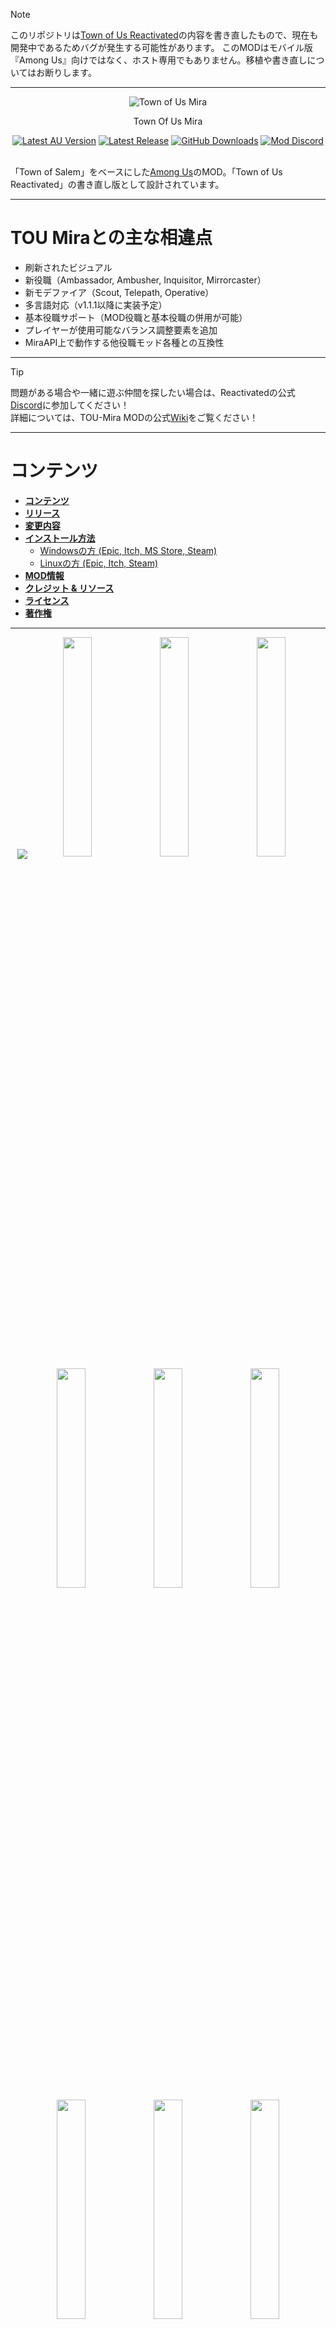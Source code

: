 > [!NOTE]
> このリポジトリは[Town of Us Reactivated](https://github.com/eDonnes124/Town-Of-Us-R)の内容を書き直したもので、現在も開発中であるためバグが発生する可能性があります。
> このMODはモバイル版『Among Us』向けではなく、ホスト専用でもありません。移植や書き直しについてはお断りします。

-----------------------

<div align="center">
  <img src="./Images/Logo.png" alt="Town of Us Mira"/>
  <p>Town Of Us Mira</p>
  <a href="https://store.steampowered.com/app/945360/Among_Us"> <img alt="Latest AU Version" src="https://badgen.net/static/AmongUs/2025.5.20/yellow"></a>
  <a href="https://github.com/AU-Avengers/TOU-Mira/releases/"> <img alt="Latest Release" src="https://badgen.net/github/release/AU-Avengers/TOU-Mira?icon=github"></a>
  <a href="https://github.com/AU-Avengers/TOU-Mira/releases"> <img alt="GitHub Downloads" src="https://img.shields.io/github/downloads/AU-Avengers/TOU-Mira/total"></a>
  <a href="https://discord.gg/ugyc4EVUYZ"> <img alt="Mod Discord" src="https://img.shields.io/discord/1039196456667582555.svg?label=&logo=discord&logoColor=ffffff&color=7389D8&labelColor=6A7EC2"></a>
</div>
<br/>

「Town of Salem」をベースにした[Among Us](https://store.steampowered.com/app/945360/Among_Us)のMOD。「Town of Us Reactivated」の書き直し版として設計されています。

-----------------------

# TOU Miraとの主な相違点

- 刷新されたビジュアル
- 新役職（Ambassador, Ambusher, Inquisitor, Mirrorcaster）
- 新モデファイア（Scout, Telepath, Operative）
- 多言語対応（v1.1.1以降に実装予定）
- 基本役職サポート（MOD役職と基本役職の併用が可能）
- プレイヤーが使用可能なバランス調整要素を追加
- MiraAPI上で動作する他役職モッド各種との互換性

-----------------------

> [!TIP]
> 問題がある場合や一緒に遊ぶ仲間を探したい場合は、Reactivatedの公式[Discord](https://discord.gg/ugyc4EVUYZ)に参加してください！\
> 詳細については、TOU-Mira MODの公式[Wiki](https://au-avengers.github.io/docs.toum.gg)をご覧ください！

-----------------------

# コンテンツ

- [**コンテンツ**](#コンテンツ)
- [**リリース**](#リリース)
- [**変更内容**](https://au-avengers.github.io/docs.toum.gg/blog)
- [**インストール方法**](https://au-avengers.github.io/docs.toum.gg/docs/install/intro)
  - [Windowsの方 (Epic, Itch, MS Store, Steam)](https://au-avengers.github.io/docs.toum.gg/docs/category/windows-install)
  - [Linuxの方 (Epic, Itch, Steam)](https://au-avengers.github.io/docs.toum.gg/docs/category/linux--steam-deck-install)
- [**MOD情報**](https://au-avengers.github.io/docs.toum.gg/)
- [**クレジット & リソース**](https://github.com/AU-Avengers/TOU-Mira/wiki/Credits)
- [**ライセンス**](#ライセンス)
- [**著作権**](#著作権)

-----------------------

<p align="center">
  <img src="./Images/Groups/CrewInvest.png" align="center" />
  <a href="https://au-avengers.github.io/docs.toum.gg/docs/roles/crewmate/investigative/Aurial"><img width="30%" src="./Images/RoleHeaders/Aurial.png" /></a>
  <a href="https://au-avengers.github.io/docs.toum.gg/docs/roles/crewmate/investigative/Detective"><img width="30%" src="./Images/RoleHeaders/Detective.png" /></a> 
  <a href="https://au-avengers.github.io/docs.toum.gg/docs/roles/crewmate/investigative/Haunter"><img width="30%" src="./Images/RoleHeaders/Haunter.png" /></a>
  <a href="https://au-avengers.github.io/docs.toum.gg/docs/roles/crewmate/investigative/Investigator"><img width="30%" src="./Images/RoleHeaders/Investigator.png" /></a> 
  <a href="https://au-avengers.github.io/docs.toum.gg/docs/roles/crewmate/investigative/Lookout"><img width="30%" src="./Images/RoleHeaders/Lookout.png" /></a> 
  <a href="https://au-avengers.github.io/docs.toum.gg/docs/roles/crewmate/investigative/Mystic"><img width="30%" src="./Images/RoleHeaders/Mystic.png" /></a> 
  <a href="https://au-avengers.github.io/docs.toum.gg/docs/roles/crewmate/investigative/Seer"><img width="30%" src="./Images/RoleHeaders/Seer.png" /></a> 
  <a href="https://au-avengers.github.io/docs.toum.gg/docs/roles/crewmate/investigative/Snitch"><img width="30%" src="./Images/RoleHeaders/Snitch.png" /></a>
  <a href="https://au-avengers.github.io/docs.toum.gg/docs/roles/crewmate/investigative/Spy"><img width="30%" src="./Images/RoleHeaders/Spy.png" /></a>
  <a href="https://au-avengers.github.io/docs.toum.gg/docs/roles/crewmate/investigative/Tracker"><img width="30%" src="./Images/RoleHeaders/Tracker.png" /></a>
  <a href="https://au-avengers.github.io/docs.toum.gg/docs/roles/crewmate/investigative/Trapper"><img width="30%" src="./Images/RoleHeaders/Trapper.png" /></a>
  <img src="./Images/Groups/CrewKilling.png" />
  <a href="https://au-avengers.github.io/docs.toum.gg/docs/roles/crewmate/killing/Deputy"><img width="30%" src="./Images/RoleHeaders/Deputy.png" /></a>
  <a href="https://au-avengers.github.io/docs.toum.gg/docs/roles/crewmate/killing/Hunter"><img width="30%" src="./Images/RoleHeaders/Hunter.png" /></a>
  <a href="https://au-avengers.github.io/docs.toum.gg/docs/roles/crewmate/killing/Sheriff"><img width="30%" src="./Images/RoleHeaders/Sheriff.png" /></a>
  <a href="https://au-avengers.github.io/docs.toum.gg/docs/roles/crewmate/killing/Veteran"><img width="30%" src="./Images/RoleHeaders/Veteran.png" /></a>
  <a href="https://au-avengers.github.io/docs.toum.gg/docs/roles/crewmate/killing/Vigilante"><img width="30%" src="./Images/RoleHeaders/Vigilante.png" /></a>
  <img src="./Images/Groups/CrewPower.png" />
  <a href="https://au-avengers.github.io/docs.toum.gg/docs/roles/crewmate/power/Jailor"><img width="30%" src="./Images/RoleHeaders/Jailor.png" /></a>
  <a href="https://au-avengers.github.io/docs.toum.gg/docs/roles/crewmate/power/Mayor"><img width="30%" src="./Images/RoleHeaders/Mayor.png" /></a>
  <a href="https://au-avengers.github.io/docs.toum.gg/docs/roles/crewmate/power/Politician"><img width="30%" src="./Images/RoleHeaders/Politician.png" /></a>
  <a href="https://au-avengers.github.io/docs.toum.gg/docs/roles/crewmate/power/Prosecutor"><img width="30%" src="./Images/RoleHeaders/Prosecutor.png" /></a>
  <a href="https://au-avengers.github.io/docs.toum.gg/docs/roles/crewmate/power/Swapper"><img width="30%" src="./Images/RoleHeaders/Swapper.png" /></a>
  <img src="./Images/Groups/CrewProtect.png" />
  <a href="https://au-avengers.github.io/docs.toum.gg/docs/roles/crewmate/protective/Altruist"><img width="30%" src="./Images/RoleHeaders/Altruist.png" /></a>
  <a href="https://au-avengers.github.io/docs.toum.gg/docs/roles/crewmate/protective/Cleric"><img width="30%" src="./Images/RoleHeaders/Cleric.png" /></a>
  <a href="https://au-avengers.github.io/docs.toum.gg/docs/roles/crewmate/protective/Medic"><img width="30%" src="./Images/RoleHeaders/Medic.png" /></a>
  <a href="https://au-avengers.github.io/docs.toum.gg/docs/roles/crewmate/protective/Oracle"><img width="30%" src="./Images/RoleHeaders/Oracle.png" /></a>
  <a href="https://au-avengers.github.io/docs.toum.gg/docs/roles/crewmate/protective/Warden"><img width="30%" src="./Images/RoleHeaders/Warden.png" /></a>
  <img src="./Images/Groups/CrewSupport.png" />
  <a href="https://au-avengers.github.io/docs.toum.gg/docs/roles/crewmate/support/Engineer"><img width="30%" src="./Images/RoleHeaders/Engineer.png" /></a>
  <a href="https://au-avengers.github.io/docs.toum.gg/docs/roles/crewmate/support/Imitator"><img width="30%" src="./Images/RoleHeaders/Imitator.png" /></a>
  <a href="https://au-avengers.github.io/docs.toum.gg/docs/roles/crewmate/support/Medium"><img width="30%" src="./Images/RoleHeaders/Medium.png" /></a>
  <a href="https://au-avengers.github.io/docs.toum.gg/docs/roles/crewmate/support/Plumber"><img width="30%" src="./Images/RoleHeaders/Plumber.png" /></a>
  <a href="https://au-avengers.github.io/docs.toum.gg/docs/roles/crewmate/support/Transporter"><img width="30%" src="./Images/RoleHeaders/Transporter.png" /></a>
  <img src="./Images/Groups/ImpConcealing.png" />
  <a href="https://au-avengers.github.io/docs.toum.gg/docs/roles/impostor/concealing/Eclipsal"><img width="30%" src="./Images/RoleHeaders/Eclipsal.png" /></a>
  <a href="https://au-avengers.github.io/docs.toum.gg/docs/roles/impostor/concealing/Escapist"><img width="30%" src="./Images/RoleHeaders/Escapist.png" /></a>
  <a href="https://au-avengers.github.io/docs.toum.gg/docs/roles/impostor/concealing/Grenadier"><img width="30%" src="./Images/RoleHeaders/Grenadier.png" /></a>
  <a href="https://au-avengers.github.io/docs.toum.gg/docs/roles/impostor/concealing/Morphling"><img width="30%" src="./Images/RoleHeaders/Morphling.png" /></a>
  <a href="https://au-avengers.github.io/docs.toum.gg/docs/roles/impostor/concealing/Swooper"><img width="30%" src="./Images/RoleHeaders/Swooper.png" /></a>
  <a href="https://au-avengers.github.io/docs.toum.gg/docs/roles/impostor/concealing/Venerer"><img width="30%" src="./Images/RoleHeaders/Venerer.png" /></a>
  <img src="./Images/Groups/ImpKilling.png" />
  <a href="https://au-avengers.github.io/docs.toum.gg/docs/roles/impostor/killing/Bomber"><img width="30%" src="./Images/RoleHeaders/Bomber.png" /></a>
  <a href="https://au-avengers.github.io/docs.toum.gg/docs/roles/impostor/killing/Scavenger"><img width="30%" src="./Images/RoleHeaders/Scavenger.png" /></a>
  <a href="https://au-avengers.github.io/docs.toum.gg/docs/roles/impostor/killing/Traitor"><img width="30%" src="./Images/RoleHeaders/Traitor.png" /></a>
  <a href="https://au-avengers.github.io/docs.toum.gg/docs/roles/impostor/killing/Warlock"><img width="30%" src="./Images/RoleHeaders/Warlock.png" /></a>
  <img src="./Images/Groups/ImpSupport.png" />
  <a href="https://au-avengers.github.io/docs.toum.gg/docs/roles/impostor/support/Blackmailer"><img width="30%" src="./Images/RoleHeaders/Blackmailer.png" /></a>
  <a href="https://au-avengers.github.io/docs.toum.gg/docs/roles/impostor/support/Hypnotist"><img width="30%" src="./Images/RoleHeaders/Hypnotist.png" /></a>
  <a href="https://au-avengers.github.io/docs.toum.gg/docs/roles/impostor/support/Janitor"><img width="30%" src="./Images/RoleHeaders/Janitor.png" /></a>
  <a href="https://au-avengers.github.io/docs.toum.gg/docs/roles/impostor/support/Miner"><img width="30%" src="./Images/RoleHeaders/Miner.png" /></a>
  <a href="https://au-avengers.github.io/docs.toum.gg/docs/roles/impostor/support/Undertaker"><img width="30%" src="./Images/RoleHeaders/Undertaker.png" /></a>
  <img src="./Images/Groups/NeutBenign.png" />
  <a href="https://au-avengers.github.io/docs.toum.gg/docs/roles/neutral/benign/Amnesiac"><img width="30%" src="./Images/RoleHeaders/Amnesiac.png" /></a>
  <a href="https://au-avengers.github.io/docs.toum.gg/docs/roles/neutral/benign/Guardian%20Angel"><img width="30%" src="./Images/RoleHeaders/GuardianAngel.png" /></a>
  <a href="https://au-avengers.github.io/docs.toum.gg/docs/roles/neutral/benign/Mercenary"><img width="30%" src="./Images/RoleHeaders/Mercenary.png" /></a>
  <a href="https://au-avengers.github.io/docs.toum.gg/docs/roles/neutral/benign/Survivor"><img width="30%" src="./Images/RoleHeaders/Survivor.png" /></a>
  <img src="./Images/Groups/NeutEvil.png" />
  <a href="https://au-avengers.github.io/docs.toum.gg/docs/roles/neutral/evil/Doomsayer"><img width="30%" src="./Images/RoleHeaders/Doomsayer.png" /></a>
  <a href="https://au-avengers.github.io/docs.toum.gg/docs/roles/neutral/evil/Executioner"><img width="30%" src="./Images/RoleHeaders/Executioner.png" /></a>
  
  <a href="https://au-avengers.github.io/docs.toum.gg/docs/roles/neutral/evil/Jester"><img width="30%" src="./Images/RoleHeaders/Jester.png" /></a>
  <a href="https://au-avengers.github.io/docs.toum.gg/docs/roles/neutral/evil/Phantom"><img width="30%" src="./Images/RoleHeaders/Phantom.png" /></a>
  <img src="./Images/Groups/NeutKilling.png" />
  <a href="https://au-avengers.github.io/docs.toum.gg/docs/roles/neutral/killing/Arsonist"><img width="30%" src="./Images/RoleHeaders/Arsonist.png" /></a>
  <a href="https://au-avengers.github.io/docs.toum.gg/docs/roles/neutral/killing/Glitch"><img width="30%" src="./Images/RoleHeaders/Glitch.png" /></a>
  <a href="https://au-avengers.github.io/docs.toum.gg/docs/roles/neutral/killing/Juggernaut"><img width="30%" src="./Images/RoleHeaders/Juggernaut.png" /></a>
  <a href="https://au-avengers.github.io/docs.toum.gg/docs/roles/neutral/killing/Plaguebearer"><img width="30%" src="./Images/RoleHeaders/Plaguebearer.png" /></a>
  <a href="https://au-avengers.github.io/docs.toum.gg/docs/roles/neutral/killing/Pestilence"><img width="30%" src="./Images/RoleHeaders/Pestilence.png" /></a>
  <a href="https://au-avengers.github.io/docs.toum.gg/docs/roles/neutral/killing/Soul%20Collector"><img width="30%" src="./Images/RoleHeaders/SoulCollector.png" /></a>
  <a href="https://au-avengers.github.io/docs.toum.gg/docs/roles/neutral/killing/Vampire"><img width="30%" src="./Images/RoleHeaders/Vampire.png" /></a>
  <a href="https://au-avengers.github.io/docs.toum.gg/docs/roles/neutral/killing/Werewolf"><img width="30%" src="./Images/RoleHeaders/Werewolf.png" /></a>
  <img src="./Images/Groups/AllianceMods.png" />
  <a href="https://github.com/AU-Avengers/TOU-Mira/wiki/Modifiers#lovers"><img width="30%" src="./Images/ModifierHeaders/Lovers.png" /></a>
  <img src="./Images/Groups/CrewMods.png" />
  <a href="https://github.com/AU-Avengers/TOU-Mira/wiki/Modifiers#aftermath"><img width="30%" src="./Images/ModifierHeaders/Aftermath.png" /></a> <a href="https://github.com/AU-Avengers/TOU-Mira/wiki/Modifiers#bait"><img width="30%" src="./Images/ModifierHeaders/Bait.png" /></a> <a href="https://github.com/AU-Avengers/TOU-Mira/wiki/Modifiers#celebrity"><img width="30%" src="./Images/ModifierHeaders/Celebrity.png" /></a>
  <a href="https://github.com/AU-Avengers/TOU-Mira/wiki/Modifiers#diseased"><img width="30%" src="./Images/ModifierHeaders/Diseased.png" /></a> <a href="https://github.com/AU-Avengers/TOU-Mira/wiki/Modifiers#frosty"><img width="30%" src="./Images/ModifierHeaders/Frosty.png" /></a> <a href="https://github.com/AU-Avengers/TOU-Mira/wiki/Modifiers#multitasker"><img width="30%" src="./Images/ModifierHeaders/Multitasker.png" /></a>
  <a href="https://github.com/AU-Avengers/TOU-Mira/wiki/Modifiers#taskmaster"><img width="30%" src="./Images/ModifierHeaders/Taskmaster.png" /></a> <a href="https://github.com/AU-Avengers/TOU-Mira/wiki/Modifiers#torch"><img width="30%" src="./Images/ModifierHeaders/Torch.png" /></a>
  <img src="./Images/Groups/ImpMods.png" />
  <a href="https://github.com/AU-Avengers/TOU-Mira/wiki/Modifiers#disperser"><img width="30%" src="./Images/ModifierHeaders/Disperser.png" /></a> <a href="https://github.com/AU-Avengers/TOU-Mira/wiki/Modifiers#doubleshot"><img width="30%" src="./Images/ModifierHeaders/DoubleShot.png" /></a> <a href="https://github.com/AU-Avengers/TOU-Mira/wiki/Modifiers#saboteur"><img width="30%" src="./Images/ModifierHeaders/Saboteur.png" /></a>
  <a href="https://github.com/AU-Avengers/TOU-Mira/wiki/Modifiers#underdog"><img width="30%" src="./Images/ModifierHeaders/Underdog.png" /></a>
  <img src="./Images/Groups/UniMods.png" />
  <a href="https://github.com/AU-Avengers/TOU-Mira/wiki/Modifiers#buttonbarry"><img width="30%" src="./Images/ModifierHeaders/ButtonBarry.png" /></a> <a href="https://github.com/AU-Avengers/TOU-Mira/wiki/Modifiers#flash"><img width="30%" src="./Images/ModifierHeaders/Flash.png" /></a> <a href="https://github.com/AU-Avengers/TOU-Mira/wiki/Modifiers#giant"><img width="30%" src="./Images/ModifierHeaders/Giant.png" /></a>
  <a href="https://github.com/AU-Avengers/TOU-Mira/wiki/Modifiers#immovable"><img width="30%" src="./Images/ModifierHeaders/Immovable.png" /></a> <a href="https://github.com/AU-Avengers/TOU-Mira/wiki/Modifiers#mini"><img width="30%" src="./Images/ModifierHeaders/Mini.png" /></a> <a href="https://github.com/AU-Avengers/TOU-Mira/wiki/Modifiers#radar"><img width="30%" src="./Images/ModifierHeaders/Radar.png" /></a>
  <a href="https://github.com/AU-Avengers/TOU-Mira/wiki/Modifiers#satellite"><img width="30%" src="./Images/ModifierHeaders/Satellite.png" /></a> <a href="https://github.com/AU-Avengers/TOU-Mira/wiki/Modifiers#shy"><img width="30%" src="./Images/ModifierHeaders/Shy.png" /></a> <a href="https://github.com/AU-Avengers/TOU-Mira/wiki/Modifiers#sixthsense"><img width="30%" src="./Images/ModifierHeaders/SixthSense.png" /></a>
  <a href="https://github.com/AU-Avengers/TOU-Mira/wiki/Modifiers#sleuth"><img width="30%" src="./Images/ModifierHeaders/Sleuth.png" /></a> <a href="https://github.com/AU-Avengers/TOU-Mira/wiki/Modifiers#tiebreaker"><img width="30%" src="./Images/ModifierHeaders/Tiebreaker.png" /></a>
</p>

-----------------------

# リリース

**免責事項：このMODは、ゲームが更新された際に最新版のAmong Usで動作することを保証するものではありません。**

| Among Us   | MODリンク | ダウンロードリンク(TOU-Mira公式)                                             |
|------------|-------------|-------------------------------------------------------------------------|
| 2025.10.14 | 1.3.1       | [Download](https://github.com/AU-Avengers/TOU-Mira/releases/tag/v1.3.1) |
| 2025.9.9   | 1.3.0       | [Download](https://github.com/AU-Avengers/TOU-Mira/releases/tag/v1.3.0) |
| 2025.9.9   | 1.2.1       | [Download](https://github.com/AU-Avengers/TOU-Mira/releases/tag/v1.2.1) |
| 2025.9.9   | 1.2.0       | [Download](https://github.com/AU-Avengers/TOU-Mira/releases/tag/v1.2.0) |
| 2025.5.20  | 1.1.1       | [Download](https://github.com/AU-Avengers/TOU-Mira/releases/tag/v1.1.1) |
| 2025.5.20  | 1.1.0       | [Download](https://github.com/AU-Avengers/TOU-Mira/releases/tag/v1.1.0) |
| 2025.5.20  | 1.0.5       | [Download](https://github.com/AU-Avengers/TOU-Mira/releases/tag/v1.0.5) |
| 2025.5.20  | 1.0.2       | [Download](https://github.com/AU-Avengers/TOU-Mira/releases/tag/v1.0.2) |
| 2025.5.20  | 1.0.1       | [Download](https://github.com/AU-Avengers/TOU-Mira/releases/tag/v1.0.1) |
| 2025.5.20  | 1.0.0       | [Download](https://github.com/AU-Avengers/TOU-Mira/releases/tag/v1.0.0) |

<details>
<summary>Older Versions</summary>

| Among Us   | Mod Version  | Download Link                                                                                                         |
|------------|--------------|-----------------------------------------------------------------------------------------------------------------------|

</details>

-----------------------

# ライセンス
このソフトウェアはGNU GPLv3ライセンスの下で配布されます。BepInExはLGPL-2.1ライセンスの下で配布されます。

# 著作権
<p align="center">このMODは『Among Us』またはInnersloth LLCとは一切関係がなく、本MODに含まれるコンテンツはInnersloth LLCによって承認または後援されていません。本MODに含まれる素材の一部はInnersloth LLCの所有されています。</p>
<p align="center">© Innersloth LLC.</p>
